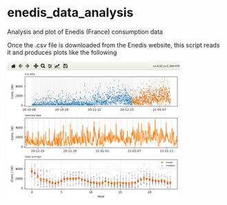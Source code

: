 # enedis_data_analysis
Analysis and plot of Enedis (France) consumption data

Once the .csv file is downloaded from the Enedis website, this script reads it and produces plots like the following

<img src="Screenshot.png" alt="drawing" width="400"/>

